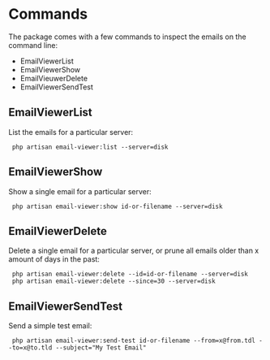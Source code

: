 # Commands

The package comes with a few commands to inspect the emails on the command line:

- EmailViewerList
- EmailViewerShow
- EmailVieuwerDelete
- EmailViewerSendTest

## EmailViewerList

List the emails for a particular server:

```shell
 php artisan email-viewer:list --server=disk
 ```

## EmailViewerShow

Show a single email for a particular server:

```shell
 php artisan email-viewer:show id-or-filename --server=disk
 ```

## EmailViewerDelete

Delete a single email for a particular server, or prune all emails older than x amount of days in the past:

```shell
 php artisan email-viewer:delete --id=id-or-filename --server=disk
 php artisan email-viewer:delete --since=30 --server=disk
 ```

## EmailViewerSendTest

Send a simple test email:

```shell
 php artisan email-viewer:send-test id-or-filename --from=x@from.tdl --to=x@to.tld --subject="My Test Email"
 ```
